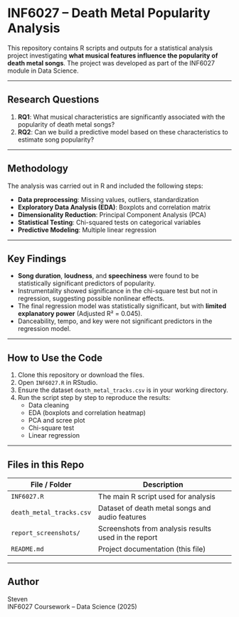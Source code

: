# INF6027 – Death Metal Popularity Analysis

This repository contains R scripts and outputs for a statistical analysis project investigating **what musical features influence the popularity of death metal songs**. The project was developed as part of the INF6027 module in Data Science.

---

## Research Questions

1. **RQ1**: What musical characteristics are significantly associated with the popularity of death metal songs?
2. **RQ2**: Can we build a predictive model based on these characteristics to estimate song popularity?

---

## Methodology

The analysis was carried out in R and included the following steps:

- **Data preprocessing**: Missing values, outliers, standardization
- **Exploratory Data Analysis (EDA)**: Boxplots and correlation matrix
- **Dimensionality Reduction**: Principal Component Analysis (PCA)
- **Statistical Testing**: Chi-squared tests on categorical variables
- **Predictive Modeling**: Multiple linear regression

---

## Key Findings

- **Song duration**, **loudness**, and **speechiness** were found to be statistically significant predictors of popularity.
- Instrumentality showed significance in the chi-square test but not in regression, suggesting possible nonlinear effects.
- The final regression model was statistically significant, but with **limited explanatory power** (Adjusted R² = 0.045).
- Danceability, tempo, and key were not significant predictors in the regression model.

---

## How to Use the Code

1. Clone this repository or download the files.
2. Open `INF6027.R` in RStudio.
3. Ensure the dataset `death_metal_tracks.csv` is in your working directory.
4. Run the script step by step to reproduce the results:
   - Data cleaning
   - EDA (boxplots and correlation heatmap)
   - PCA and scree plot
   - Chi-square test
   - Linear regression

---

## Files in this Repo

| File / Folder | Description |
|---------------|-------------|
| `INF6027.R` | The main R script used for analysis |
| `death_metal_tracks.csv` | Dataset of death metal songs and audio features |
| `report_screenshots/` | Screenshots from analysis results used in the report |
| `README.md` | Project documentation (this file) |

---

## Author

Steven  
INF6027 Coursework – Data Science (2025)
